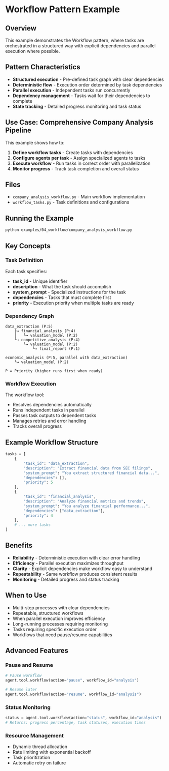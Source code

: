 # Workflow Pattern Example

## Overview

This example demonstrates the Workflow pattern, where tasks are orchestrated in a structured way with explicit dependencies and parallel execution where possible.

## Pattern Characteristics

- **Structured execution** - Pre-defined task graph with clear dependencies
- **Deterministic flow** - Execution order determined by task dependencies
- **Parallel execution** - Independent tasks run concurrently
- **Dependency management** - Tasks wait for their dependencies to complete
- **State tracking** - Detailed progress monitoring and task status

## Use Case: Comprehensive Company Analysis Pipeline

This example shows how to:

1. **Define workflow tasks** - Create tasks with dependencies
2. **Configure agents per task** - Assign specialized agents to tasks
3. **Execute workflow** - Run tasks in correct order with parallelization
4. **Monitor progress** - Track task completion and overall status

## Files

- `company_analysis_workflow.py` - Main workflow implementation
- `workflow_tasks.py` - Task definitions and configurations

## Running the Example

```bash
python examples/04_workflow/company_analysis_workflow.py
```

## Key Concepts

### Task Definition
Each task specifies:
- **task_id** - Unique identifier
- **description** - What the task should accomplish
- **system_prompt** - Specialized instructions for the task
- **dependencies** - Tasks that must complete first
- **priority** - Execution priority when multiple tasks are ready

### Dependency Graph
```
data_extraction (P:5)
    ├→ financial_analysis (P:4)
    │   └→ valuation_model (P:2)
    └→ competitive_analysis (P:4)
        └→ valuation_model (P:2)
            └→ final_report (P:1)

economic_analysis (P:5, parallel with data_extraction)
    └→ valuation_model (P:2)

P = Priority (higher runs first when ready)
```

### Workflow Execution
The workflow tool:
- Resolves dependencies automatically
- Runs independent tasks in parallel
- Passes task outputs to dependent tasks
- Manages retries and error handling
- Tracks overall progress

## Example Workflow Structure

```python
tasks = [
    {
        "task_id": "data_extraction",
        "description": "Extract financial data from SEC filings",
        "system_prompt": "You extract structured financial data...",
        "dependencies": [],
        "priority": 5
    },
    {
        "task_id": "financial_analysis",
        "description": "Analyze financial metrics and trends",
        "system_prompt": "You analyze financial performance...",
        "dependencies": ["data_extraction"],
        "priority": 4
    },
    # ... more tasks
]
```

## Benefits

- **Reliability** - Deterministic execution with clear error handling
- **Efficiency** - Parallel execution maximizes throughput
- **Clarity** - Explicit dependencies make workflow easy to understand
- **Repeatability** - Same workflow produces consistent results
- **Monitoring** - Detailed progress and status tracking

## When to Use

- Multi-step processes with clear dependencies
- Repeatable, structured workflows
- When parallel execution improves efficiency
- Long-running processes requiring monitoring
- Tasks requiring specific execution order
- Workflows that need pause/resume capabilities

## Advanced Features

### Pause and Resume
```python
# Pause workflow
agent.tool.workflow(action="pause", workflow_id="analysis")

# Resume later
agent.tool.workflow(action="resume", workflow_id="analysis")
```

### Status Monitoring
```python
status = agent.tool.workflow(action="status", workflow_id="analysis")
# Returns: progress percentage, task statuses, execution times
```

### Resource Management
- Dynamic thread allocation
- Rate limiting with exponential backoff
- Task prioritization
- Automatic retry on failure
